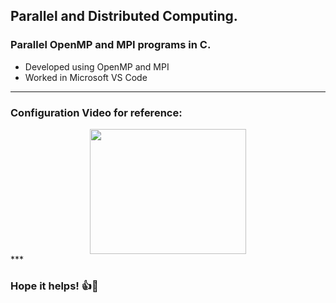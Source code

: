 ## Parallel and Distributed Computing.
### Parallel OpenMP and MPI programs in C.

* Developed using OpenMP and MPI
* Worked in Microsoft VS Code 

***
### Configuration Video for reference:
<div align="center">
   <a href="https://youtu.be/T_BVqSya1Is" target="_blank" rel="noopener noreferrer">
      <img src="http://img.youtube.com/vi/T_BVqSya1Is/0.jpg" height="200px" width="250px">
   </a>
</div>
***

### Hope it helps! 👍🙂
